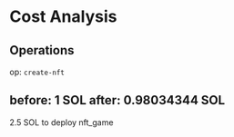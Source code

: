 # Cost Analysis

## Operations
op: `create-nft`

before: 1 SOL
after: 0.98034344 SOL
---

2.5 SOL to deploy nft_game